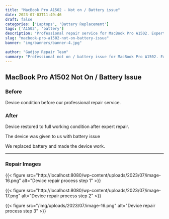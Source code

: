 ```yaml
---
title: "MacBook Pro A1502 - Not on / Battery issue"
date: 2023-07-03T11:49:46
draft: false
categories: ['Laptops', 'Battery Replacement']
tags: ['A1502', 'battery']
description: "Professional repair service for MacBook Pro A1502. Expert diagnosis and quality repairs in Bangalore."
slug: "macbook-pro-a1502-not-on-battery-issue"
banner: "img/banners/banner-4.jpg"

author: "Gadjoy Repair Team"
summary: "Professional not on / battery issue for MacBook Pro A1502. Expert technicians, quality parts, warranty included."
---
```


## MacBook Pro A1502 Not On / Battery Issue

### Before

Device condition before our professional repair service.

### After

Device restored to full working condition after expert repair.

The device was given to us with battery issue

We replaced battery and made the device work.

---

### Repair Images

{{< figure src="http://localhost:8080/wp-content/uploads/2023/07/image-16.png" alt="Device repair process step 1" >}}

{{< figure src="http://localhost:8080/wp-content/uploads/2023/07/image-17.png" alt="Device repair process step 2" >}}

{{< figure src="/img/uploads/2023/07/image-16.png" alt="Device repair process step 3" >}}

